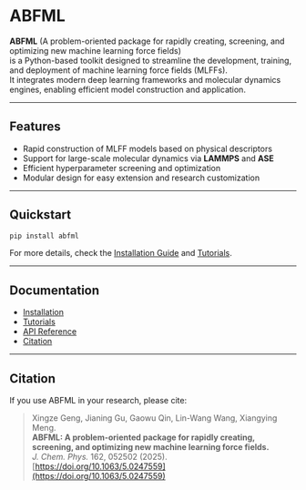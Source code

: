 # ABFML

**ABFML** (A problem-oriented package for rapidly creating, screening, and optimizing new machine learning force fields)  
is a Python-based toolkit designed to streamline the development, training, and deployment of machine learning force fields (MLFFs).  
It integrates modern deep learning frameworks and molecular dynamics engines, enabling efficient model construction and application.

---

## Features
- Rapid construction of MLFF models based on physical descriptors
- Support for large-scale molecular dynamics via **LAMMPS** and **ASE**
- Efficient hyperparameter screening and optimization
- Modular design for easy extension and research customization

---

## Quickstart
```bash
pip install abfml
```
For more details, check the [Installation Guide](install.md) and [Tutorials](tutorials/index.md).

---

## Documentation
- [Installation](install.md)
- [Tutorials](tutorials/index.md)
- [API Reference](cli.md)
- [Citation](citation.md)

---

## Citation
If you use ABFML in your research, please cite:

> Xingze Geng, Jianing Gu, Gaowu Qin, Lin-Wang Wang, Xiangying Meng.  
> **ABFML: A problem-oriented package for rapidly creating, screening, and optimizing new machine learning force fields.**  
> *J. Chem. Phys.* 162, 052502 (2025).  
> [https://doi.org/10.1063/5.0247559](https://doi.org/10.1063/5.0247559)
